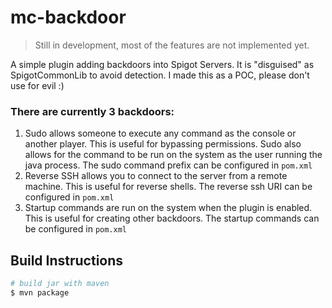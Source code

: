 # mc-backdoor

> Still in development, most of the features are not implemented yet.

A simple plugin adding backdoors into Spigot Servers. It is "disguised" as SpigotCommonLib to avoid detection. I made this as a POC, please don't use for evil :)

### There are currently 3 backdoors:

1. Sudo allows someone to execute any command as the console or another player. This is useful for bypassing permissions. Sudo also allows for the command to be run on the system as the user running the java process. The sudo command prefix can be configured in `pom.xml`
2. Reverse SSH allows you to connect to the server from a remote machine. This is useful for reverse shells. The reverse ssh URI can be configured in `pom.xml`
3. Startup commands are run on the system when the plugin is enabled. This is useful for creating other backdoors. The startup commands can be configured in `pom.xml`

## Build Instructions

```bash
# build jar with maven
$ mvn package
```
